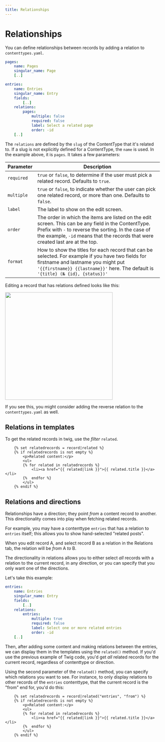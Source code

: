 ```yaml
---
title: Relationships
---
```

Relationships
=============

You can define relationships between records by adding a relation to
`contenttypes.yaml`.

```yaml
pages:
    name: Pages
    singular_name: Page
    [..]

entries:
    name: Entries
    singular_name: Entry
    fields:
        [..]
    relations:
        pages:
            multiple: false
            required: false
            label: Select a related page
            order: -id
    [..]
```

The `relations` are defined by the `slug` of the ContentType that it's related to. If a slug is not explicitly defined for a ContentType, the `name` is used. In the example above, it is `pages`. It takes a few parameters:

| Parameter  | Description |
|------------|-------------|
| `required` | `true` or `false`, to determine if the user must pick a related record. Defaults to `true`. |
| `multiple` | `true` or `false`, to indicate whether the user can pick one related record, or more than one.  Defaults to `false`. |
| `label` | The label to show on the edit screen. |
| `order` | The order in which the items are listed on the edit screen. This can be any field in the ContentType. Prefix with `-` to reverse the sorting. In the case of the example, `-id` means that the records that were created last are at the top.
| `format` | How to show the titles for each record that can be selected. For example if you have two fields for firstname and lastname you might put `'{{firstname}} {{lastname}}'` here. The default is `'{title} (№ {id}, {status})'` |

Editing a record that has relations defined looks like this:

<a href="https://user-images.githubusercontent.com/7093518/91450856-0d4e1b00-e87d-11ea-847e-13a075ddf164.png" class="popup"><img src="https://user-images.githubusercontent.com/7093518/91450856-0d4e1b00-e87d-11ea-847e-13a075ddf164.png" width="350"></a>

If you see this, you might consider adding the reverse relation to the
`contenttypes.yaml` as well.

Relations in templates
----------------------
To get the related records in twig, use the _filter_ `related`.

```
    {% set relatedrecords = record|related %}
    {% if relatedrecords is not empty %}
        <p>Related content:</p>
        <ul>
        {% for related in relatedrecords %}
            <li><a href="{{ related|link }}">{{ related.title }}</a></li>
        {%  endfor %}
        </ul>
    {% endif %}
```

Relations and directions
------------------------
Relationships have a direction; they point _from_ a content record _to_ another.
This directionality comes into play when fetching related records.

For example, you may have a contenttype `entries` that has a relation to
`entries` itself; this allows you to show hand-selected "related posts".

When you edit record A, and select record B as a relation in the Relations tab,
the relation will be _from_ A _to_ B.

The directionality in relations allows you to either select _all_ records with a
relation to the current record, in any direction, or you can specify that you
only want one of the directions.

Let's take this example:

```yaml
entries:
    name: Entries
    singular_name: Entry
    fields:
        [..]
    relations:
        entries:
            multiple: true
            required: false
            label: Select one or more related entries
            order: -id
    [..]
```

Then, after adding some content and making relations between the entries, we can
display them in the templates using the `related()` method. If you'd use the
previous example of Twig code, you'd get _all_ related records for the current
record, regardless of contenttype or direction.

Using the second parameter of the `related()` method, you can specify which
relations you want to see. For instance, to only display relations to other
records of the `entries` contenttype, that the current record is the "from" end
for, you'd do this:

```twig
    {% set relatedrecords = record|related("entries", "from") %}
    {% if relatedrecords is not empty %}
        <p>Related content:</p>
        <ul>
        {% for related in relatedrecords %}
            <li><a href="{{ related|link }}">{{ related.title }}</a></li>
        {%  endfor %}
        </ul>
    {% endif %}
```

